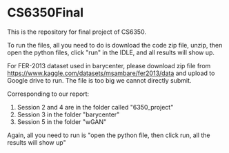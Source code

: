 # CS6350Final
This is the repository for final project of CS6350.<br />

To run the files, all you need to do is download the code zip file, unzip, then open the python files, click "run" in the IDLE, and all results will show up.<br />

For FER-2013 dataset used in barycenter, please download zip file from https://www.kaggle.com/datasets/msambare/fer2013/data and upload to Google drive to run. The file is too big we cannot directly submit.<br />

Corresponding to our report:<br />
1. Session 2 and 4 are in the folder called "6350_project"<br />
2. Session 3 in the folder "barycenter"<br />
3. Session 5 in the folder "wGAN"<br />

Again, all you need to run is "open the python file, then click run, all the results will show up"<br />

